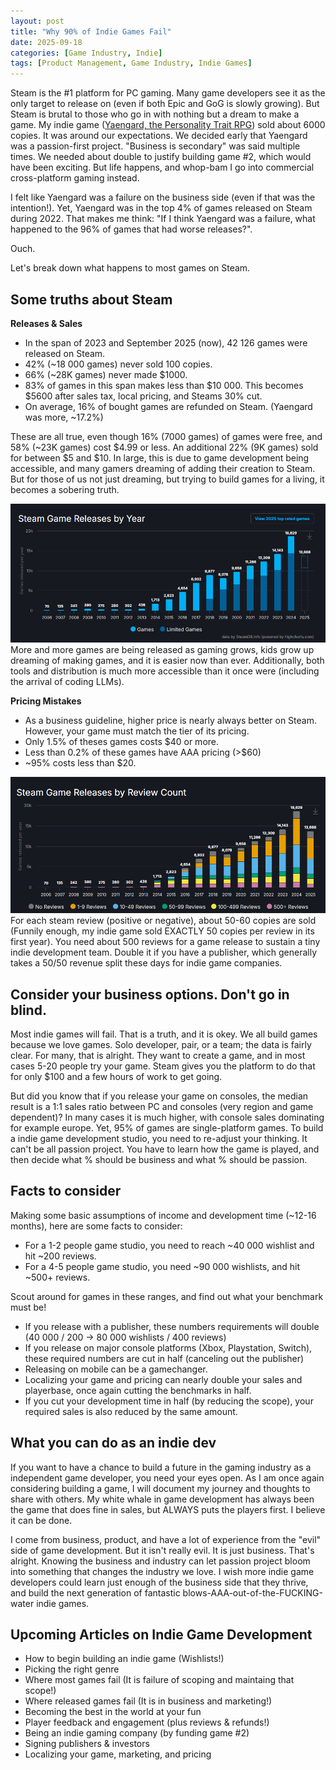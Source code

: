 ```yaml
---
layout: post
title: "Why 90% of Indie Games Fail"
date: 2025-09-18
categories: [Game Industry, Indie]
tags: [Product Management, Game Industry, Indie Games]
---
```


Steam is the #1 platform for PC gaming. Many game developers see it as the only target to release on (even if both Epic and GoG is slowly growing). But Steam is brutal to those who go in with nothing but a dream to make a game. My indie game ([Yaengard, the Personality Trait RPG](https://store.steampowered.com/app/1545830/Yaengard/)) sold about 6000 copies. It was around our expectations. We decided early that Yaengard was a passion-first project. "Business is secondary" was said multiple times. We needed about double to justify building game #2, which would have been exciting. But life happens, and whop-bam I go into commercial cross-platform gaming instead. 

I felt like Yaengard was a failure on the business side (even if that was the intention!). Yet, Yaengard was in the top 4% of games released on Steam during 2022. That makes me think: "If I think Yaengard was a failure, what happened to the 96% of games that had worse releases?".

Ouch.

Let's break down what happens to most games on Steam. 

## Some truths about Steam

**Releases & Sales**
- In the span of 2023 and September 2025 (now), 42 126 games were released on Steam.
- 42% (~18 000 games) never sold 100 copies.
- 66% (~28K games) never made $1000.
- 83% of games in this span makes less than $10 000. This becomes $5600 after sales tax, local pricing, and Steams 30% cut.
- On average, 16% of bought games are refunded on Steam. (Yaengard was more, ~17.2%)

These are all true, even though 16% (7000 games) of games were free, and 58% (~23K games) cost $4.99 or less. An additional 22% (9K games) sold for between $5 and $10.
In large, this is due to game development being accessible, and many gamers dreaming of adding their creation to Steam. But for those of us not just dreaming, but trying to build games for a living, it becomes a sobering truth.

![Genre Matters](assets/images/steamGraph.png)
More and more games are being released as gaming grows, kids grow up dreaming of making games, and it is easier now than ever. Additionally, both tools and distribution is much more accessible than it once were (including the arrival of coding LLMs).

**Pricing Mistakes**
- As a business guideline, higher price is nearly always better on Steam. However, your game must match the tier of its pricing.
- Only 1.5% of theses games costs $40 or more.
- Less than 0.2% of these games have AAA pricing (>$60)
- ~95% costs less than $20.

![Genre Matters](assets/images/reviewsSteam.png)
For each steam review (positive or negative), about 50-60 copies are sold (Funnily enough, my indie game sold EXACTLY 50 copies per review in its first year). You need about 500 reviews for a game release to sustain a tiny indie development team. Double it if you have a publisher, which generally takes a 50/50 revenue split these days for indie game companies. 

## Consider your business options. Don't go in blind.
Most indie games will fail. That is a truth, and it is okey. We all build games because we love games. Solo developer, pair, or a team; the data is fairly clear. For many, that is alright. They want to create a game, and in most cases 5-20 people try your game. Steam gives you the platform to do that for only $100 and a few hours of work to get going.

But did you know that if you release your game on consoles, the median result is a 1:1 sales ratio between PC and consoles (very region and game dependent)? In many cases it is much higher, with console sales dominating for example europe. Yet, 95% of games are single-platform games. To build a indie game development studio, you need to re-adjust your thinking. It can't be all passion project. You have to learn how the game is played, and then decide what % should be business and what % should be passion.

## Facts to consider

Making some basic assumptions of income and development time (~12-16 months), here are some facts to consider:
- For a 1-2 people game studio, you need to reach ~40 000 wishlist and hit ~200 reviews. 
- For a 4-5 people game studio, you need ~90 000 wishlists, and hit ~500+ reviews.

Scout around for games in these ranges, and find out what your benchmark must be!

- If you release with a publisher, these numbers requirements will double (40 000 / 200 -> 80 000 wishlists / 400 reviews)
- If you release on major console platforms (Xbox, Playstation, Switch), these required numbers are cut in half (canceling out the publisher)
- Releasing on mobile can be a gamechanger.
- Localizing your game and pricing can nearly double your sales and playerbase, once again cutting the benchmarks in half.
- If you cut your development time in half (by reducing the scope), your required sales is also reduced by the same amount.

## What you can do as an indie dev
If you want to have a chance to build a future in the gaming industry as a independent game developer, you need your eyes open. As I am once again considering building a game, I will document my journey and thoughts to share with others. My white whale in game development has always been the game that does fine in sales, but ALWAYS puts the players first. I believe it can be done.

I come from business, product, and have a lot of experience from the "evil" side of game development. But it isn't really evil. It is just business. That's alright. Knowing the business and industry can let passion project bloom into something that changes the industry we love. I wish more indie game developers could learn just enough of the business side that they thrive, and build the next generation of fantastic blows-AAA-out-of-the-FUCKING-water indie games.

## Upcoming Articles on Indie Game Development
- How to begin building an indie game (Wishlists!)
- Picking the right genre
- Where most games fail (It is failure of scoping and maintaing that scope!)
- Where released games fail (It is in business and marketing!)
- Becoming the best in the world at your fun
- Player feedback and engagement (plus reviews & refunds!)
- Being an indie gaming company (by funding game #2)
- Signing publishers & investors
- Localizing your game, marketing, and pricing


